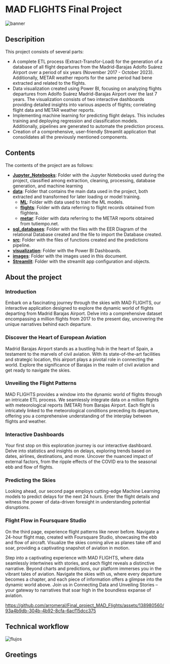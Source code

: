 
# MAD FLIGHTS Final Project
![banner](https://github.com/arromeral/Final_project_MAD_Flights/assets/138980560/e4d28428-379e-4a05-af17-8c0843177be6)
## Descripition
This project consists of several parts:
- A complete ETL process (Extract-Transfor-Load) for the generation of a database of all flight departures from the Madrid-Barajas Adolfo Suárez Airport over a period of six years (November 2017 - October 2023). Additionally, METAR weather reports for the same period had bene extracted and related to the flights.
- Data visualization created using Power BI, focusing on analyzing flights departures from Adolfo Suárez Madrid-Barajas Airport over the last 7 years. The visualization consists of two interactive dashboards providing detailed insights into various aspects of flights; correlating flight data and METAR weather reports.
- Implementing machine learning for predicting flight delays. This includes training and deploying regression and classification models. Additionally, pipelines are generated to automate the prediction process.
- Creation of a comprehensive, user-friendly Streamlit application that consolidates all the previously mentioned components.

## Contents

The contents of the project are as follows:

- [**Jupyter_Notebooks**](https://github.com/arromeral/Final_project_MAD_Flights/tree/main/Jupyter_Notebooks): Folder with the Jupyter Notebooks used during the project, classified among extraction, cleaning, processing, database generation, and machine learning
- [**data**](https://github.com/arromeral/Final_project_MAD_Flights/tree/main/data): Folder that contains the main data used in the project, both extracted and transformed for later loading or model training.
   - [**ML**](https://github.com/arromeral/Final_project_MAD_Flights/tree/main/data/ML): Folder with data used to train the ML models.      
   - [**flights**](https://github.com/arromeral/Final_project_MAD_Flights/tree/main/data/flights): Folder with data referring to flight records obtained from flightera.
   - [**metar**](https://github.com/arromeral/Final_project_MAD_Flights/tree/main/data/metars): Folder with data referring to the METAR reports obtained from tutiempo.net.
- [**sql_databases**](https://github.com/arromeral/Final_project_MAD_Flights/tree/main/sql_databases): Folder with the files with the EER Diagram of the relational Database created and the file to import the Database created.
- [**src**](https://github.com/arromeral/Final_project_MAD_Flights/tree/main/src): Folder with the files of functions created and the predictions pipeline.
- [**visualization**](https://github.com/arromeral/Final_project_MAD_Flights/tree/main/visualization): Folder with the Power BI Dashboards.
- [**images**](https://github.com/arromeral/Final_project_MAD_Flights/tree//main/images): Folder with the images used in this document.
- [**Streamlit**](https://github.com/arromeral/Final_project_MAD_Flights/tree/main/Streamlit): Folder with the streamlit app configuration and objects.

## About the project
### Introduction
Embark on a fascinating journey through the skies with MAD FLIGHTS, our interactive application designed to explore the dynamic world of flights departing from Madrid Barajas Airport. Delve into a comprehensive dataset encompassing a million flights from 2017 to the present day, uncovering the unique narratives behind each departure.

### Discover the Heart of European Aviation
Madrid Barajas Airport stands as a bustling hub in the heart of Spain, a testament to the marvels of civil aviation. With its state-of-the-art facilities and strategic location, this airport plays a pivotal role in connecting the world. Explore the significance of Barajas in the realm of civil aviation and get ready to navigate the skies.

### Unveiling the Flight Patterns
MAD FLIGHTS provides a window into the dynamic world of flights through an intricate ETL process. We seamlessly integrate data on a million flights with meteorological reports (METAR) from Barajas Airport. Each flight is intricately linked to the meteorological conditions preceding its departure, offering you a comprehensive understanding of the interplay between flights and weather.

### Interactive Dashboards
Your first stop on this exploration journey is our interactive dashboard. Delve into statistics and insights on delays, exploring trends based on dates, airlines, destinations, and more. Uncover the nuanced impact of external factors, from the ripple effects of the COVID era to the seasonal ebb and flow of flights.

### Predicting the Skies
Looking ahead, our second page employs cutting-edge Machine Learning models to predict delays for the next 24 hours. Enter the flight details and witness the power of data-driven foresight in understanding potential disruptions.

### Flight Flow in Foursquare Studio
On the third page, experience flight patterns like never before. Navigate a 24-hour flight map, created with Foursquare Studio, showcasing the ebb and flow of aircraft. Visualize the skies coming alive as planes take off and soar, providing a captivating snapshot of aviation in motion.

Step into a captivating experience with MAD FLIGHTS, where data seamlessly intertwines with stories, and each flight reveals a distinctive narrative. Beyond charts and predictions, our platform immerses you in the vibrant tales of aviation. Navigate the skies with us, where every departure becomes a chapter, and each piece of information offers a glimpse into the dynamic world above. Join us in Connecting Data and Unveiling Stories – your gateway to narratives that soar high in the boundless expanse of aviation.


https://github.com/arromeral/Final_project_MAD_Flights/assets/138980560/93a4b9db-304b-4b92-8cfa-6acf15dcc375


## Technical workflow
![flujos](https://github.com/arromeral/Final_project_MAD_Flights/assets/138980560/a1d39ca6-2cf5-4fc3-b3c7-f4fe1de59066)

## Greetings

